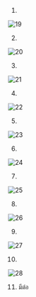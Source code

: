 
1.
![19](https://user-images.githubusercontent.com/69668143/164050571-23fe892b-ac7b-4065-bbac-2136ac748e22.png)

2.
![20](https://user-images.githubusercontent.com/69668143/164050600-554a4ee8-a524-4b55-b3f3-b06df50008bb.png)

3.
![21](https://user-images.githubusercontent.com/69668143/164050618-478bd77e-1248-417f-b7e7-2f97c4d9f508.png)

4.
![22](https://user-images.githubusercontent.com/69668143/164050660-e3f59a89-35e9-475d-a4f1-de6cb08a57c4.png)

5.
![23](https://user-images.githubusercontent.com/69668143/164050678-3beebb19-02f8-42bc-bd67-97d14e53016c.png)

6.
![24](https://user-images.githubusercontent.com/69668143/164050699-4d071098-363a-4128-b972-54c880e89827.png)

7.
![25](https://user-images.githubusercontent.com/69668143/164050737-c8c01676-69ed-4abd-8649-e680e242941d.png)

8.
![26](https://user-images.githubusercontent.com/69668143/164050776-121b5cb2-25a2-4042-a60d-6b3f0ea566f3.png)

9.
![27](https://user-images.githubusercontent.com/69668143/164050801-c2405e47-1e7c-49f3-ab56-0f8cfab2456e.png)

10.
![28](https://user-images.githubusercontent.com/69668143/164050851-4e09f736-5205-45cf-8873-025a813cb430.png)

11. มีต่อ
